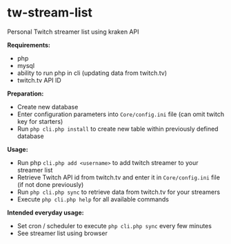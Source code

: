 # tw-stream-list
Personal Twitch streamer list using kraken API

**Requirements:**
- php
- mysql
- ability to run php in cli (updating data from twitch.tv)
- twitch.tv API ID

**Preparation:**
- Create new database
- Enter configuration parameters into `Core/config.ini` file (can omit twitch key for starters)
- Run `php cli.php install` to create new table within previously defined database

**Usage:**
- Run php `cli.php add <username>` to add twitch streamer to your streamer list
- Retrieve Twitch API id from twitch.tv and enter it in `Core/config.ini` file (if not done previously)
- Run `php cli.php sync` to retrieve data from twitch.tv for your streamers
- Execute `php cli.php help` for all available commands

**Intended everyday usage:**
- Set cron / scheduler to execute `php cli.php sync` every few minutes
- See streamer list using browser

